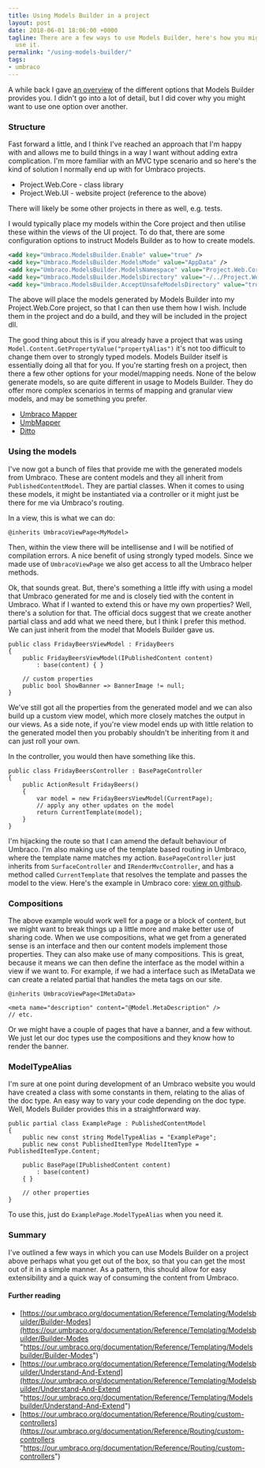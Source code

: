```yaml
---
title: Using Models Builder in a project
layout: post
date: 2018-06-01 18:06:00 +0000
tagline: There are a few ways to use Models Builder, here's how you might want to
  use it.
permalink: "/using-models-builder/"
tags:
- umbraco
---
```

A while back I gave [an overview](https://tcmorris.net/blog/getting-started-with-models-builder/ "Getting Started with Models Builder") of the different options that Models Builder provides you. I didn't go into a lot of detail, but I did cover why you might want to use one option over another.

### Structure

Fast forward a little, and I think I've reached an approach that I'm happy with and allows me to build things in a way I want without adding extra complication. I'm more familiar with an MVC type scenario and so here's the kind of solution I normally end up with for Umbraco projects.

* Project.Web.Core - class library
* Project.Web.UI - website project (reference to the above)

There will likely be some other projects in there as well, e.g. tests.

I would typically place my models within the Core project and then utilise these within the views of the UI project. To do that, there are some configuration options to instruct Models Builder as to how to create models.

```xml
<add key="Umbraco.ModelsBuilder.Enable" value="true" />
<add key="Umbraco.ModelsBuilder.ModelsMode" value="AppData" />
<add key="Umbraco.ModelsBuilder.ModelsNamespace" value="Project.Web.Core.Models.Content" />
<add key="Umbraco.ModelsBuilder.ModelsDirectory" value="~/../Project.Web.Core/Models/Content/" />
<add key="Umbraco.ModelsBuilder.AcceptUnsafeModelsDirectory" value="true" />
```

The above will place the models generated by Models Builder into my Project.Web.Core project, so that I can then use them how I wish. Include them in the project and do a build, and they will be included in the project dll. 

The good thing about this is if you already have a project that was using `Model.Content.GetPropertyValue("propertyAlias")` it's not too difficult to change them over to strongly typed models. Models Builder itself is essentially doing all that for you. If you're starting fresh on a project, then there a few other options for your model/mapping needs. None of the below generate models, so are quite different in usage to Models Builder. They do offer more complex scenarios in terms of mapping and granular view models, and may be something you prefer.

- [Umbraco Mapper](https://github.com/AndyButland/UmbracoMapper)
- [UmbMapper](https://github.com/JimBobSquarePants/UmbMapper)
- [Ditto](https://github.com/umco/umbraco-ditto)

### Using the models

I've now got a bunch of files that provide me with the generated models from Umbraco. These are content models and they all inherit from `PublishedContentModel`. They are partial classes. When it comes to using these models, it might be instantiated via a controller or it might just be there for me via Umbraco's routing.

In a view, this is what we can do:

```
@inherits UmbracoViewPage<MyModel>
```

Then, within the view there will be intellisense and I will be notified of compilation errors. A nice benefit of using strongly typed models. Since we made use of `UmbracoViewPage` we also get access to all the Umbraco helper methods.

Ok, that sounds great. But, there's something a little iffy with using a model that Umbraco generated for me and is closely tied with the content in Umbraco. What if I wanted to extend this or have my own properties? Well, there's a solution for that. The official docs suggest that we create another partial class and add what we need there, but I think I prefer this method. We can just inherit from the model that Models Builder gave us.

```
public class FridayBeersViewModel : FridayBeers
{
    public FridayBeersViewModel(IPublishedContent content) 
        : base(content) { }

    // custom properties
    public bool ShowBanner => BannerImage != null;
}
```

We've still got all the properties from the generated model and we can also build up a custom view model, which more closely matches the output in our views. As a side note, if you're view model ends up with little relation to the generated model then you probably shouldn't be inheriting from it and can just roll your own.

In the controller, you would then have something like this.

```
public class FridayBeersController : BasePageController
{
    public ActionResult FridayBeers()
    {
        var model = new FridayBeersViewModel(CurrentPage);
        // apply any other updates on the model
        return CurrentTemplate(model);
    }
}
```

I'm hijacking the route so that I can amend the default behaviour of Umbraco. I'm also making use of the template based routing in Umbraco, where the template name matches my action. `BasePageController` just inherits from `SurfaceController` and `IRenderMvcController`, and has a method called `CurrentTemplate` that resolves the template and passes the model to the view. Here's the example in Umbraco core: [view on github](https://github.com/umbraco/Umbraco-CMS/blob/7ee510ed386495120666a78c61497f58ff05de8f/src/Umbraco.Web/Mvc/RenderMvcController.cs#L96).

### Compositions

The above example would work well for a page or a block of content, but we might want to break things up a little more and make better use of sharing code. When we use compositions, what we get from a generated sense is an interface and then our content models implement those properties. They can also make use of many compositions. This is great, because it means we can then define the interface as the model within a view if we want to. For example, if we had a interface such as IMetaData we can create a related partial that handles the meta tags on our site.

```
@inherits UmbracoViewPage<IMetaData>
    
<meta name="description" content="@Model.MetaDescription" />
// etc.
```

Or we might have a couple of pages that have a banner, and a few without. We just let our doc types use the compositions and they know how to render the banner.

### ModelTypeAlias

I'm sure at one point during development of an Umbraco website you would have created a class with some constants in them, relating to the alias of the doc type. An easy way to vary your code depending on the doc type. Well, Models Builder provides this in a straightforward way. 

```
public partial class ExamplePage : PublishedContentModel
{
    public new const string ModelTypeAlias = "ExamplePage";
    public new const PublishedItemType ModelItemType = PublishedItemType.Content;
    
    public BasePage(IPublishedContent content)
        : base(content)
    { }
        
    // other properties
}
```

To use this, just do `ExamplePage.ModelTypeAlias` when you need it.

### Summary

I've outlined a few ways in which you can use Models Builder on a project above perhaps what you get out of the box, so that you can get the most out of it in a simple manner. As a pattern, this should allow for easy extensibility and a quick way of consuming the content from Umbraco. 

#### Further reading

* [https://our.umbraco.org/documentation/Reference/Templating/Modelsbuilder/Builder-Modes](https://our.umbraco.org/documentation/Reference/Templating/Modelsbuilder/Builder-Modes "https://our.umbraco.org/documentation/Reference/Templating/Modelsbuilder/Builder-Modes")
* [https://our.umbraco.org/documentation/Reference/Templating/Modelsbuilder/Understand-And-Extend](https://our.umbraco.org/documentation/Reference/Templating/Modelsbuilder/Understand-And-Extend "https://our.umbraco.org/documentation/Reference/Templating/Modelsbuilder/Understand-And-Extend")
* [https://our.umbraco.org/documentation/Reference/Routing/custom-controllers](https://our.umbraco.org/documentation/Reference/Routing/custom-controllers "https://our.umbraco.org/documentation/Reference/Routing/custom-controllers")